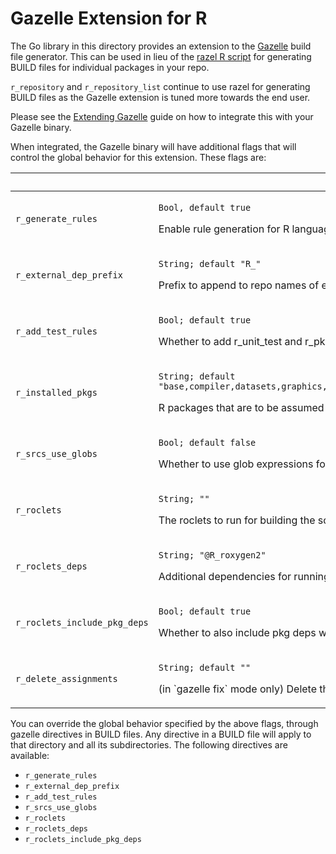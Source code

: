 Gazelle Extension for R
=====

The Go library in this directory provides an extension to the
[Gazelle][gazelle] build file generator. This can be used in lieu of the [razel
R script][scripts] for generating BUILD files for individual packages in your
repo.

`r_repository` and `r_repository_list` continue to use razel for generating
BUILD files as the Gazelle extension is tuned more towards the end user.

Please see the [Extending Gazelle][gazelle-extending] guide on how to integrate
this with your Gazelle binary.

When integrated, the Gazelle binary will have additional flags that will
control the global behavior for this extension. These flags are:
<table class="table table-condensed table-bordered table-params">
  <colgroup>
    <col class="col-param" />
    <col class="param-description" />
  </colgroup>
  <thead>
    <tr>
      <th colspan="2">Flags</th>
    </tr>
  </thead>
  <tbody>
    <tr>
      <td><code>r_generate_rules</code></td>
      <td>
        <p><code>Bool, default true</code></p>
        <p>Enable rule generation for R language.</p>
      </td>
    </tr>
    <tr>
      <td><code>r_external_dep_prefix</code></td>
      <td>
        <p><code>String; default "R_"</code></p>
        <p>Prefix to append to repo names of external packages.</p>
      </td>
    </tr>
    <tr>
      <td><code>r_add_test_rules</code></td>
      <td>
        <p><code>Bool; default true</code></p>
        <p>Whether to add r_unit_test and r_pkg_test rules.</p>
      </td>
    </tr>
    <tr>
      <td><code>r_installed_pkgs</code></td>
      <td>
        <p><code>String; default "base,compiler,datasets,graphics,grDevices,grid,methods,parallel,splines,stats,stats4,tcltk,tools,translations,utils"</code></p>
        <p>R packages that are to be assumed installed on the build machine (comma-separated).</p>
      </td>
    </tr>
    <tr>
      <td><code>r_srcs_use_globs</code></td>
      <td>
        <p><code>Bool; default false</code></p>
        <p>Whether to use glob expressions for the srcs attribute.</p>
      </td>
    </tr>
    <tr>
      <td><code>r_roclets</code></td>
      <td>
        <p><code>String; ""</code></p>
        <p>The roclets to run for building the source archive (comma-separated).</p>
      </td>
    </tr>
    <tr>
      <td><code>r_roclets_deps</code></td>
      <td>
        <p><code>String; "@R_roxygen2"</code></p>
        <p>Additional dependencies for running roclets (comma-separated).</p>
      </td>
    </tr>
    <tr>
      <td><code>r_roclets_include_pkg_deps</code></td>
      <td>
        <p><code>Bool; default true</code></p>
        <p>Whether to also include pkg deps when running roclets.</p>
      </td>
    </tr>
    <tr>
      <td><code>r_delete_assignments</code></td>
      <td>
        <p><code>String; default ""</code></p>
        <p>(in `gazelle fix` mode only) Delete these variable assignments in
        the BUILD files (comma-separated).</p>
      </td>
    </tr>
  </tbody>
</table>

You can override the global behavior specified by the above flags, through
gazelle directives in BUILD files. Any directive in a BUILD file will apply to
that directory and all its subdirectories. The following directives are
available:

- `r_generate_rules`
- `r_external_dep_prefix`
- `r_add_test_rules`
- `r_srcs_use_globs`
- `r_roclets`
- `r_roclets_deps`
- `r_roclets_include_pkg_deps`

[gazelle]: https://github.com/bazelbuild/bazel-gazelle
[gazelle-extending]: https://github.com/bazelbuild/bazel-gazelle/blob/master/extend.rst
[scripts]: ../scripts
